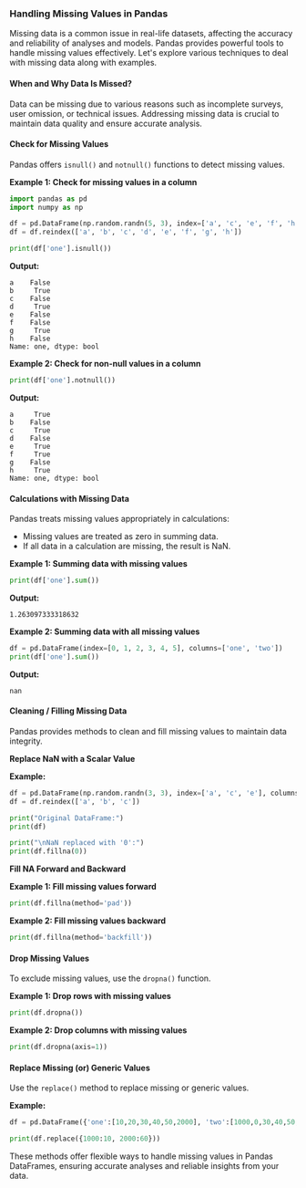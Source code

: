 ### Handling Missing Values in Pandas

Missing data is a common issue in real-life datasets, affecting the accuracy and reliability of analyses and models. Pandas provides powerful tools to handle missing values effectively. Let's explore various techniques to deal with missing data along with examples.

#### When and Why Data Is Missed?

Data can be missing due to various reasons such as incomplete surveys, user omission, or technical issues. Addressing missing data is crucial to maintain data quality and ensure accurate analysis.

#### Check for Missing Values

Pandas offers `isnull()` and `notnull()` functions to detect missing values.

**Example 1: Check for missing values in a column**

```python
import pandas as pd
import numpy as np

df = pd.DataFrame(np.random.randn(5, 3), index=['a', 'c', 'e', 'f', 'h'], columns=['one', 'two', 'three'])
df = df.reindex(['a', 'b', 'c', 'd', 'e', 'f', 'g', 'h'])

print(df['one'].isnull())
```

**Output:**

```
a    False
b     True
c    False
d     True
e    False
f    False
g     True
h    False
Name: one, dtype: bool
```

**Example 2: Check for non-null values in a column**

```python
print(df['one'].notnull())
```

**Output:**

```
a     True
b    False
c     True
d    False
e     True
f     True
g    False
h     True
Name: one, dtype: bool
```

#### Calculations with Missing Data

Pandas treats missing values appropriately in calculations:

- Missing values are treated as zero in summing data.
- If all data in a calculation are missing, the result is NaN.

**Example 1: Summing data with missing values**

```python
print(df['one'].sum())
```

**Output:**

```
1.263097333318632
```

**Example 2: Summing data with all missing values**

```python
df = pd.DataFrame(index=[0, 1, 2, 3, 4, 5], columns=['one', 'two'])
print(df['one'].sum())
```

**Output:**

```
nan
```

#### Cleaning / Filling Missing Data

Pandas provides methods to clean and fill missing values to maintain data integrity.

**Replace NaN with a Scalar Value**

**Example:**

```python
df = pd.DataFrame(np.random.randn(3, 3), index=['a', 'c', 'e'], columns=['one', 'two', 'three'])
df = df.reindex(['a', 'b', 'c'])

print("Original DataFrame:")
print(df)

print("\nNaN replaced with '0':")
print(df.fillna(0))
```

**Fill NA Forward and Backward**

**Example 1: Fill missing values forward**

```python
print(df.fillna(method='pad'))
```

**Example 2: Fill missing values backward**

```python
print(df.fillna(method='backfill'))
```

#### Drop Missing Values

To exclude missing values, use the `dropna()` function.

**Example 1: Drop rows with missing values**

```python
print(df.dropna())
```

**Example 2: Drop columns with missing values**

```python
print(df.dropna(axis=1))
```

#### Replace Missing (or) Generic Values

Use the `replace()` method to replace missing or generic values.

**Example:**

```python
df = pd.DataFrame({'one':[10,20,30,40,50,2000], 'two':[1000,0,30,40,50,60]})

print(df.replace({1000:10, 2000:60}))
```

These methods offer flexible ways to handle missing values in Pandas DataFrames, ensuring accurate analyses and reliable insights from your data.